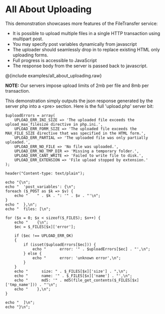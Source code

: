 # All About Uploading

This demonstration showcases more features of the FileTransfer service:

* It is possible to upload multiple files in a single HTTP transaction using multipart post.
* You may specify post variables dynamically from javascript
* The uploader should seamlessly drop in to replace existing HTML only uploading forms.
* Full progress is accessible to JavaScript   
* The response body from the server is passed back to javascript.

@{include examples/all_about_uploading.raw}

**NOTE:** Our servers impose upload limits of 2mb per file and 8mb per transaction.

This demonstration simply outputs the json response generated by
the server php into a &lt;pre&gt; section.  Here is the full
'upload.php' server bit:

~~~
$uploadErrors = array(
    UPLOAD_ERR_INI_SIZE => 'The uploaded file exceeds the upload_max_filesize directive in php.ini.',
    UPLOAD_ERR_FORM_SIZE => 'The uploaded file exceeds the MAX_FILE_SIZE directive that was specified in the HTML form.',
    UPLOAD_ERR_PARTIAL => 'The uploaded file was only partially uploaded.',
    UPLOAD_ERR_NO_FILE => 'No file was uploaded.',
    UPLOAD_ERR_NO_TMP_DIR => 'Missing a temporary folder.',
    UPLOAD_ERR_CANT_WRITE => 'Failed to write file to disk.',
    UPLOAD_ERR_EXTENSION => 'File upload stopped by extension.'
);

header("Content-type: text/plain");

echo "{\n";
echo "  'post_variables': {\n"; 
foreach ($_POST as $k => $v) {
    echo "    " . $k . ": '" . $v . "'\n";
}
echo "  },\n"; 
echo "  files: [\n";

for ($x = 0; $x < sizeof($_FILES); $x++) {
    echo "    {\n";
    $ec = $_FILES[$x]['error'];

    if ($ec !== UPLOAD_ERR_OK)
    {
        if (isset($uploadErrors[$ec])) {
            echo "      error: '" . $uploadErrors[$ec] . "',\n";
        } else {
            echo "      error: 'unknown error',\n";
        }
    }
	echo "      size: " . $_FILES[$x]['size'] . ",\n";
	echo "      name: '" . $_FILES[$x]['name'] . "',\n";
	echo "      md5: '" . md5(file_get_contents($_FILES[$x]['tmp_name'])) . "'\n";
    echo "    },\n";
}

echo "  ]\n";
echo "}\n";
~~~